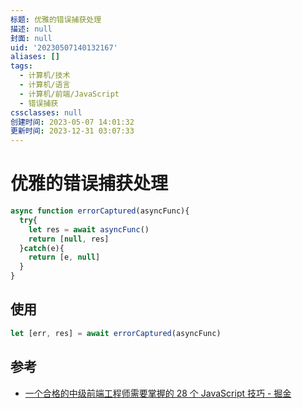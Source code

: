 ```yaml
---
标题: 优雅的错误捕获处理
描述: null
封面: null
uid: '20230507140132167'
aliases: []
tags:
  - 计算机/技术
  - 计算机/语言
  - 计算机/前端/JavaScript
  - 错误捕获
cssclasses: null
创建时间: 2023-05-07 14:01:32
更新时间: 2023-12-31 03:07:33
---
```


# 优雅的错误捕获处理

```javascript
async function errorCaptured(asyncFunc){
  try{
    let res = await asyncFunc()
    return [null, res]
  }catch(e){
    return [e, null]
  }
}
```

## 使用

```javascript
let [err, res] = await errorCaptured(asyncFunc)
```

## 参考

- [一个合格的中级前端工程师需要掌握的 28 个 JavaScript 技巧 - 掘金](https://juejin.cn/post/6844903856489365518#heading-27)
